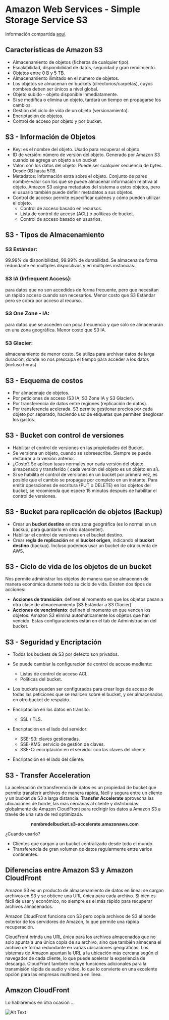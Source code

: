 # Amazon Web Services - Simple Storage Service S3

Información compartida [aquí](https://docs.google.com/presentation/d/1ae207ZkDVAuJWqOLAw0KsAo8rn-CM-mHwP4BtZuRuRE/edit?usp=sharing "aquí").

## Características de Amazon S3
- Almacenamiento de objetos (ficheros de cualquier tipo).
- Escalabilidad, disponibilidad de datos, seguridad y gran rendimiento.
- Objetos entre 0 B y 5 TB.
- Almacenamiento ilimitado en el número de objetos.
- Los objetos se almacenan en buckets (directorios/carpetas), cuyos nombres deben ser únicos a nivel global.
- Objeto subido - objeto disponible inmediatamente.
- Si se modifica o elimina un objeto, tardará un tiempo en propagarse los cambios.
- Gestión del ciclo de vida de un objeto (versionamiento).
- Encriptación de objetos.
- Control de acceso por objeto y por bucket.

## S3 - Información de Objetos
- Key: es el nombre del objeto. Usado para recuperar el objeto.
- ID de versión: número de versión del objeto. Generado por Amazon S3 cuando se agrega un objeto a un bucket
- Valor: son los datos del objeto. Puede ser cualquier secuencia de bytes. Desde 0B hasta 5TB.
- Metadatos: información extra sobre el objeto. Conjunto de pares nombre-valor con los que se puede almacenar información relativa al objeto. Amazon S3 asigna metadatos del sistema a estos objetos, pero el usuario también puede definir metadatos a sus objetos.
- Control de acceso: permite especificar quiénes y cómo  pueden utilizar el objeto.
  - Control de acceso basado en recursos.
  - Lista de control de acceso (ACL) o políticas de bucket.
  - Control de acceso basado en usuarios.

## S3 - Tipos de Almacenamiento

### S3 Estándar: 
  99.99% de disponibilidad, 99.99% de durabilidad. Se almacena de forma redundante en múltiples dispositivos y en múltiples instancias.
### S3 IA (Infrequent Access): 
  para datos que no son accedidos de forma frecuente, pero que necesitan un rápido acceso cuando son necesarios. Menor costo que S3 Estándar pero se cobra por acceso al recurso.
### S3 One Zone - IA:
  para datos que se acceden con poca frecuencia y que sólo se almacenarán en una zona geográfica. Menor costo que S3 IA.
### S3 Glacier:
  almacenamiento de menor costo. Se utiliza para archivar datos de larga duración, donde no nos preocupa el tiempo para acceder a los datos (incluso horas).

## S3 - Esquema de costos
- Por almacenaje de objetos.
- Por peticiones de acceso (S3 IA, S3 Zone IA y S3 Glacier).
- Por transferencia de datos entre regiones (replicación de datos).
- Por transferencia acelerada.
S3 permite gestionar precios por cada objeto por separado, haciendo uso de etiquetas que permiten desglosar los gastos.

## S3 - Bucket con control de versiones
- Habilitar el control de versiones en las propiedades del Bucket.
- Se versiona un objeto, cuando se sobreescribe. Siempre se puede restaurar a la versión anterior.
- ¿Costo? Se aplican tasas normales por cada versión del objeto almacenado y transferido ( cada versión del objeto es un objeto en sí).
- Si se habilita el control de versiones en un bucket por primera vez, es posible que el cambio se propague por completo en un instante. Para emitir operaciones de escritura (PUT o DELETE) en los objetos del bucket, se recomienda que espere 15 minutos después de habilitar el control de versiones.

## S3 - Bucket para replicación de objetos (Backup)
- Crear un **bucket destino** en otra zona geográfica (es lo normal en un backup, para guardarlo en otro datacenter).
- Habilitar el control de versiones en el bucket destino.
- Crear **regla de replicación** en el **bucket origen**, indicando el **bucket destino** (backup). Incluso podemos usar un bucket de otra cuenta de AWS.

## S3 - Ciclo de vida de los objetos de un bucket
Nos permite administrar los objetos de manera que se almacenen de manera económica durante todo su ciclo de vida.
Existen dos tipos de acciones: 
- **Acciones de transición**: definen el momento en que los objetos pasan a otra clase de almacenamiento (S3 Estándar a S3 Glacier).
- **Acciones de vencimiento**: definen el momento en que vencen los objetos. Amazon S3 elimina automáticamente los objetos que han vencido.
Estas configuraciones están en el tab de Administración del bucket.

## S3 - Seguridad y Encriptación

- Todos los buckets de S3 por defecto son privados.
- Se puede cambiar la configuración de control de acceso mediante:
  - Listas de control de acceso ACL.
  - Políticas del bucket.
- Los buckets pueden ser configurados para crear logs de acceso de todas las peticiones que se realicen sobre el bucket, y ser almacenados en otro bucket de respaldo.

- Encriptación en los datos en tránsito:
  - SSL / TLS.
- Encriptación en el lado del servidor:
  - SSE-S3: claves gestionadas.
  - SSE-KMS: servicio de gestión de claves.
  - SSE-C: encriptación en el servidor con las claves del cliente.
- Encriptación en el lado del cliente.

## S3 - Transfer Acceleration
La aceleración de transferencia de datos es un propiedad de bucket que permite transferir archivos de manera rápida, fácil y segura entre un cliente y un bucket de S3 a larga distancia.
**Transfer Accelerate** aprovecha las ubicaciones de borde, las más cercanas al cliente y distribuidas globalmente de Amazon CloudFront para redirigir los datos a Amazon S3 a través de una ruta de red optimizada.

<p align="center"><b>
nombredelbucket.s3-accelerate.amazonaws.com</p></b>
<p style='text-align: center;'>

¿Cuando usarlo? 
- Clientes que cargan a un bucket centralizado desde todo el mundo.
- Transferencia de gran volumen de datos regularmente entre varios continentes.

## Diferencias entre Amazon S3 y Amazon CloudFront
Amazon S3 es un producto de almacenamiento de datos en línea: se cargan archivos en S3 y se obtiene una URL única para cada archivo. Si bien es fácil de usar y económico, no siempre es el más rápido para recuperar archivos almacenados.

Amazon CloudFront funciona con S3 pero copia archivos de S3 al borde exterior de los servidores de Amazon, lo que permite una rápida recuperación.

CloudFront brinda una URL única para los archivos almacenados que no solo apunta a una única copia de su archivo, sino que también almacena el archivo de forma redundante en varias ubicaciones geográficas. Los sistemas de Amazon apuntan la URL a la ubicación más cercana según el navegador de cada cliente, lo que puede acelerar la experiencia de descarga. CloudFront también incluye funciones adicionales para la transmisión rápida de audio y video, lo que lo convierte en una excelente opción para las empresas multimedia en línea.

## Amazon CloudFront
Lo hablaremos en otra ocasión …

![Alt Text](https://media4.giphy.com/media/ui1hpJSyBDWlG/giphy.gif)



